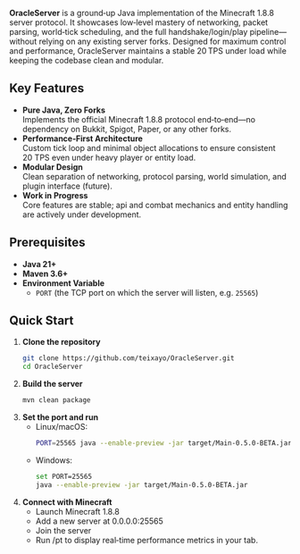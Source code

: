 **OracleServer** is a ground‑up Java implementation of the Minecraft 1.8.8 server protocol. It showcases low‑level mastery of networking, packet parsing, world‑tick scheduling, and the full handshake/login/play pipeline—without relying on any existing server forks. Designed for maximum control and performance, OracleServer maintains a stable 20 TPS under load while keeping the codebase clean and modular.

## Key Features

- **Pure Java, Zero Forks**  
  Implements the official Minecraft 1.8.8 protocol end‑to‑end—no dependency on Bukkit, Spigot, Paper, or any other forks.
- **Performance‑First Architecture**  
  Custom tick loop and minimal object allocations to ensure consistent 20 TPS even under heavy player or entity load.
- **Modular Design**  
  Clean separation of networking, protocol parsing, world simulation, and plugin interface (future).
- **Work in Progress**  
  Core features are stable; api and combat mechanics and entity handling are actively under development.

## Prerequisites

- **Java 21+**  
- **Maven 3.6+**  
- **Environment Variable**  
  - `PORT` (the TCP port on which the server will listen, e.g. `25565`)

## Quick Start

1. **Clone the repository**  
   ```bash
   git clone https://github.com/teixayo/OracleServer.git
   cd OracleServer
   ```
2. **Build the server**
   ```bash
   mvn clean package
   ```
3. **Set the port and run**
   - Linux/macOS:
      ```bash
      PORT=25565 java --enable-preview -jar target/Main-0.5.0-BETA.jar
      ```
   - Windows:
      ```bash
      set PORT=25565
      java --enable-preview -jar target/Main-0.5.0-BETA.jar
      ```
4. **Connect with Minecraft**
    - Launch Minecraft 1.8.8
    - Add a new server at 0.0.0.0:25565
    - Join the server
    - Run /pt to display real‑time performance metrics in your tab.


